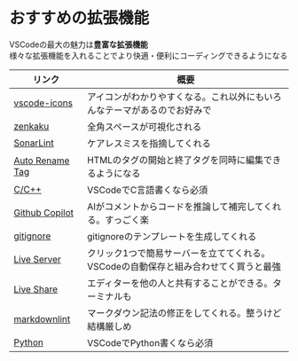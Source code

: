 # おすすめの拡張機能

VSCodeの最大の魅力は**豊富な拡張機能**  
様々な拡張機能を入れることでより快適・便利にコーディングできるようになる  

| リンク | 概要 |
| ------ | ---- |
| [vscode-icons](https://marketplace.visualstudio.com/items?itemName=vscode-icons-team.vscode-icons) | アイコンがわかりやすくなる。これ以外にもいろんなテーマがあるのでお好みで |
| [zenkaku](https://marketplace.visualstudio.com/items?itemName=mosapride.zenkaku) | 全角スペースが可視化される |
| [SonarLint](https://marketplace.visualstudio.com/items?itemName=SonarSource.sonarlint-vscode) | ケアレスミスを指摘してくれる |
| [Auto Rename Tag](https://marketplace.visualstudio.com/items?itemName=formulahendry.auto-rename-tag) | HTMLのタグの開始と終了タグを同時に編集できるようになる |
| [C/C++](https://marketplace.visualstudio.com/items?itemName=ms-vscode.cpptools) | VSCodeでC言語書くなら必須 |
| [Github Copilot](https://marketplace.visualstudio.com/items?itemName=GitHub.copilot) | AIがコメントからコードを推論して補完してくれる。すっごく楽 |
| [gitignore](https://marketplace.visualstudio.com/items?itemName=codezombiech.gitignore) | gitignoreのテンプレートを生成してくれる |
| [Live Server](https://marketplace.visualstudio.com/items?itemName=ritwickdey.LiveServer) | クリック1つで簡易サーバーを立ててくれる。VSCodeの自動保存と組み合わせてく買うと最強 |
| [Live Share](https://marketplace.visualstudio.com/items?itemName=MS-vsliveshare.vsliveshare) | エディターを他の人と共有することができる。ターミナルも |
| [markdownlint](https://marketplace.visualstudio.com/items?itemName=DavidAnson.vscode-markdownlint) | マークダウン記法の修正をしてくれる。整うけど結構厳しめ |
| [Python](https://marketplace.visualstudio.com/items?itemName=ms-python.python) | VSCodeでPython書くなら必須 |
